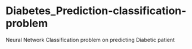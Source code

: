 # Diabetes_Prediction-classification-problem
Neural Network Classification problem on predicting Diabetic patient 
